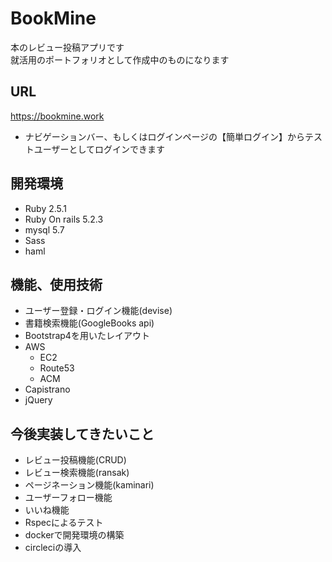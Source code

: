 # BookMine
本のレビュー投稿アプリです<br>
就活用のポートフォリオとして作成中のものになります

## URL
https://bookmine.work

* ナビゲーションバー、もしくはログインページの【簡単ログイン】からテストユーザーとしてログインできます

## 開発環境
* Ruby 2.5.1
* Ruby On rails 5.2.3
* mysql 5.7
* Sass
* haml

## 機能、使用技術
* ユーザー登録・ログイン機能(devise)
* 書籍検索機能(GoogleBooks api)
* Bootstrap4を用いたレイアウト
* AWS
  * EC2
  * Route53
  * ACM
* Capistrano
* jQuery

## 今後実装してきたいこと
* レビュー投稿機能(CRUD)
* レビュー検索機能(ransak)
* ページネーション機能(kaminari)
* ユーザーフォロー機能
* いいね機能
* Rspecによるテスト
* dockerで開発環境の構築
* circleciの導入